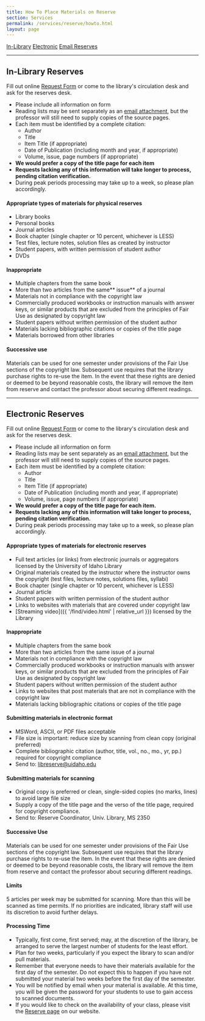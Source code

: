 ```yaml
---
title: How To Place Materials on Reserve
section: Services
permalink: /services/reserve/howto.html
layout: page
---
```


<div class="text-center">
  <a href="#in-library-reserves" class="btn btn-secondary btn-sm my-2"><span class="fas fa-book"></span> In-Library</a>
  <a href="#electronic-reserves" class="btn btn-secondary btn-sm my-2"><span class="fas fa-cloud-upload-alt"></span> Electronic</a>
  <a href="mailto:libreserve@uidaho.edu" class="btn btn-outline-clearwater btn-sm my-2"><span class="fas fa-envelope"></span> Email Reserves</a>
</div>
<hr>

## In-Library Reserves 

Fill out online <a href="request.html">Request Form</a> or come to the library's circulation desk and ask for the reserves desk.

- Please include all information on form
- Reading lists may be sent separately as an <a href="mailto:libreserve@uidaho.edu">email attachment</a>, but the professor will still need to supply copies of the source pages.
- Each item must be identified by a complete citation:
  - Author
  - Title
  - Item Title (if appropriate)
  - Date of Publication (including month and year, if appropriate)
  - Volume, issue, page numbers (if appropriate)
- **We would prefer a copy of the title page for each item**
- **Requests lacking any of this information will take longer to process, pending citation verification.**
- During peak periods processing may take up to a week, so please plan accordingly.

#### Appropriate types of materials for physical reserves

- Library books
- Personal books
- Journal articles
- Book chapter (single chapter or 10 percent, whichever is LESS)
- Test files, lecture notes, solution files as created by instructor
- Student papers, with written permission of student author
- DVDs

#### Inappropriate

-  Multiple chapters from the same book
-  More than two articles from the same** issue** of a journal
- Materials not in compliance with the copyright law
-  Commercially produced workbooks or instruction manuals with answer keys, or similar products that are excluded from the principles of Fair Use as designated by copyright law
-  Student papers without written permission of the student author
-  Materials lacking bibliographic citations or copies of the title page
-  Materials borrowed from other libraries

#### Successive use

Materials can be used for one semester under provisions of the Fair Use sections of the copyright law. Subsequent use requires that the library purchase rights to re-use the item. In the event that these rights are denied or deemed to be beyond reasonable costs, the library will remove the item from reserve and contact the professor about securing different readings.

---------------------------

## Electronic Reserves 

Fill out online <a href="request.html">Request Form</a> or come to the library's circulation desk and ask for the reserves desk.

- Please include all information on form
- Reading lists may be sent separately as an <a href="mailto:libreserve@uidaho.edu">email attachment</a>, but the professor will still need to supply copies of the source pages.
- Each item must be identified by a complete citation:
  - Author
  - Title
  - Item Title (if appropriate)
  - Date of Publication (including month and year, if appropriate)
  - Volume, issue, page numbers (if appropriate)
- **We would prefer a copy of the title page for each item.**
- **Requests lacking any of this information will take longer to process, pending citation verification.**
- During peak periods processing may take up to a week, so please plan accordingly.

#### Appropriate types of materials for electronic reserves

- Full text articles (or links) from electronic journals or aggregators licensed by the University of Idaho Library
- Original materials created by the instructor where the instructor owns the copyright (test files, lecture notes, solutions files, syllabi)
- Book chapter (single chapter or 10 percent, whichever is LESS)
- Journal article
- Student papers with written permission of the student author
- Links to websites with materials that are covered under copyright law
- [Streaming video]({{ '/find/video.html' | relative_url }}) licensed by the Library

#### Inappropriate

- Multiple chapters from the same book
- More than two articles from the same issue of a journal
- Materials not in compliance with the copyright law
- Commercially produced workbooks or instruction manuals with answer keys, or similar products that are excluded from the principles of Fair Use as designated by copyright law
- Student papers without written permission of the student author
- Links to websites that post materials that are not in compliance with the copyright law
- Materials lacking bibliographic citations or copies of the title page

#### Submitting materials in electronic format

- MSWord, ASCII, or PDF files acceptable
- File size is important: reduce size by scanning from clean copy (original preferred)
- Complete bibliographic citation (author, title, vol., no., mo., yr, pp.) required for copyright compliance
- Send to: <a href="mailto:libreserve@uidaho.edu">libreserve@uidaho.edu</a>

#### Submitting materials for scanning

- Original copy is preferred or clean, single-sided copies (no marks, lines) to avoid large file size
- Supply a copy of the title page and the verso of the title page, required for copyright compliance.
- Send to: Reserve Coordinator, Univ. Library, MS 2350

#### Successive Use

Materials can be used for one semester under provisions of the Fair Use sections of the copyright law. Subsequent use requires that the library purchase rights to re-use the item. In the event that these rights are denied or deemed to be beyond reasonable costs, the library will remove the item from reserve and contact the professor about securing different readings.

#### Limits

5 articles per week may be submitted for scanning. More than this will be scanned as time permits. If no priorities are indicated, library staff will use its discretion to avoid further delays.

#### Processing Time

- Typically, first come, first served; may, at the discretion of the library, be arranged to serve the largest number of students for the least effort.
- Plan for two weeks, particularly if you expect the library to scan and/or pull materials.
- Remember that everyone needs to have their materials available for the first day of the semester. Do not expect this to happen if you have not submitted your material two weeks before the first day of the semester.
- You will be notified by email when your material is available. At this time, you will be given the password for your students to use to gain access to scanned documents.
- If you would like to check on the availability of your class, please visit the <a href="index.html">Reserve page</a> on our website.
